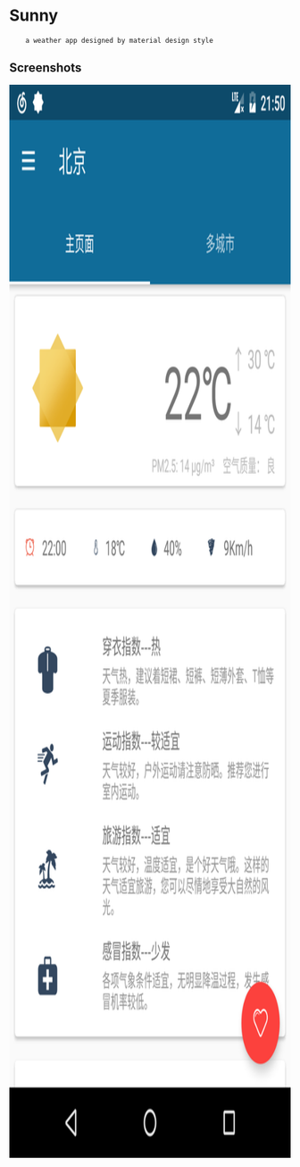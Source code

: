 # Sunny
        a weather app designed by material design style

## Screenshots
<img src="https://raw.githubusercontent.com/FrankHongS/Sunny/master/screenshots/Screenshot_20170919-215045.png" width="1080" height="1920"/>
